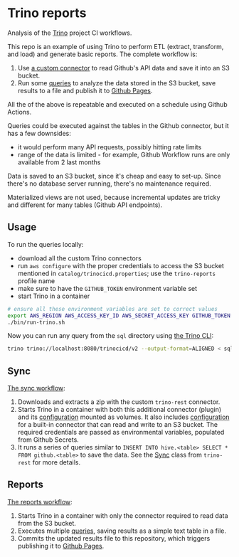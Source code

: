 # Trino reports

Analysis of the [Trino](https://github.com/trinodb/trino) project CI workflows.

This repo is an example of using Trino to perform ETL (extract, transform, and load)
and generate basic reports. The complete workflow is:

1. Use [a custom connector](https://github.com/nineinchnick/trino-rest) to read Github's API data and save it into an S3 bucket.
1. Run some [queries](https://github.com/trinodb/reports/blob/master/sql) to analyze the data stored in the S3 bucket, save results to a file and publish it to [Github Pages](https://trinodb.github.io/reports/reports/).

All the of the above is repeatable and executed on a schedule using Github Actions.

Queries could be executed against the tables in the Github connector, but it has a few downsides:
* it would perform many API requests, possibly hitting rate limits
* range of the data is limited - for example, Github Workflow runs are only available from 2 last months

Data is saved to an S3 bucket, since it's cheap and easy to set-up. Since there's no database server running,
there's no maintenance required.

Materialized views are not used, because incremental updates are tricky and different for many tables (Github API endpoints).

## Usage

To run the queries locally:
* download all the custom Trino connectors
* run `aws configure` with the proper credentials to access the S3 bucket mentioned in `catalog/trinocicd.properties`; use the `trino-reports` profile name
* make sure to have the `GITHUB_TOKEN` environment variable set
* start Trino in a container

```bash
# ensure all these environment variables are set to correct values
export AWS_REGION AWS_ACCESS_KEY_ID AWS_SECRET_ACCESS_KEY GITHUB_TOKEN
./bin/run-trino.sh
```

Now you can run any query from the `sql` directory using [the Trino CLI](https://trino.io/docs/current/installation/cli.html#installation):
```bash
trino trino://localhost:8080/trinocicd/v2 --output-format=ALIGNED < sql/pr/burndown.sql
```

## Sync

[The sync workflow](https://github.com/trinodb/reports/blob/master/.github/workflows/sync.yml):
1. Downloads and extracts a zip with the custom `trino-rest` connector.
1. Starts Trino in a container with both this additional connector (plugin)
   and its [configuration](https://github.com/trinodb/reports/blob/master/catalog/github.properties) mounted as volumes.
   It also includes [configuration](https://github.com/trinodb/reports/blob/master/catalog/hive.properties) for a built-in connector
   that can read and write to an S3 bucket. The required credentials are passed
   as environmental variables, populated from Github Secrets.
1. It runs a series of queries similar to `INSERT INTO hive.<table> SELECT * FROM github.<table>`
   to save the data. See the [Sync](https://github.com/nineinchnick/trino-rest/blob/master/trino-rest-github/src/main/java/pl/net/was/rest/github/Sync.java)
   class from `trino-rest` for more details.

## Reports

[The reports workflow](https://github.com/trinodb/reports/blob/master/.github/workflows/reports.yml):
1. Starts Trino in a container with only the connector required to read data from the S3 bucket.
1. Executes multiple [queries](/sql), saving results as a simple text table in a file.
1. Commits the updated results file to this repository, which triggers publishing it to [Github Pages](https://trinodb.github.io/reports/reports/).
